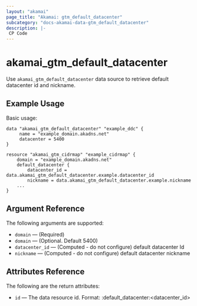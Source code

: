 ```yaml
---
layout: "akamai"
page_title: "Akamai: gtm_default_datacenter"
subcategory: "docs-akamai-data-gtm_default_datacenter"
description: |-
 CP Code
---
```


# akamai_gtm_default_datacenter

Use `akamai_gtm_default_datacenter` data source to retrieve default datacenter id and nickname.

## Example Usage

Basic usage:

```hcl
data "akamai_gtm_default_datacenter" "example_ddc" {
     name = "example_domain.akadns.net"
     datacenter = 5400
}

resource "akamai_gtm_cidrmap" "example_cidrmap" {
    domain = "example_domain.akadns.net"
    default_datacenter {
        datacenter_id = data.akamai_gtm_default_datacenter.example.datacenter_id
        nickname = data.akamai_gtm_default_datacenter.example.nickname
    ...
}
```

## Argument Reference

The following arguments are supported:

* `domain` — (Required)
* `domain` — (Optional. Default 5400)
* `datacenter_id` — (Computed - do not configure) default datacenter Id
* `nickname` — (Computed - do not configure) default datacenter nickname

## Attributes Reference

The following are the return attributes:

* `id` — The data resource id. Format: <domain>:default_datacenter:<datacenter_id>
